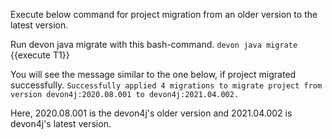 Execute below command for project migration from an older version to the latest version.





Run devon java migrate with this bash-command.
`devon java migrate `{{execute T1}} 

You will see the message similar to the one below, if project migrated successfully.
`Successfully applied 4 migrations to migrate project from version devon4j:2020.08.001 to devon4j:2021.04.002.`

Here, 2020.08.001 is the devon4j&#39;s older version and 2021.04.002 is devon4j&#39;s latest version.



